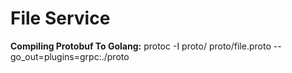 # File Service

**Compiling Protobuf To Golang:**
protoc -I proto/ proto/file.proto --go_out=plugins=grpc:./proto